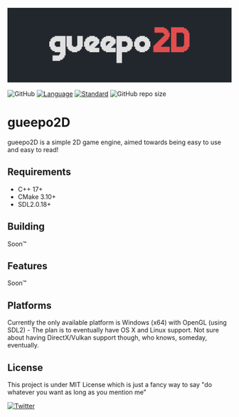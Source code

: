 ![gueepo2D](branding/gueepo2D.png)

![GitHub](https://img.shields.io/github/license/guilhermepo2/gueepo2D)
[![Language](https://img.shields.io/badge/language-C++-blue.svg)](https://isocpp.org/)
[![Standard](https://img.shields.io/badge/c%2B%2B-17-blue.svg)](https://en.wikipedia.org/wiki/C%2B%2B17)
![GitHub repo size](https://img.shields.io/github/repo-size/guilhermepo2/gueepo2D)

# gueepo2D
gueepo2D is a simple 2D game engine, aimed towards being easy to use and easy to read!

## Requirements
- C++ 17+
- CMake 3.10+
- SDL2.0.18+

## Building
Soon™

## Features
Soon™

## Platforms
Currently the only available platform is Windows (x64) with OpenGL (using SDL2) - The plan is to eventually have OS X and Linux support. Not sure about having DirectX/Vulkan support though, who knows, someday, eventually.

## License
This project is under MIT License which is just a fancy way to say "do whatever you want as long as you mention me"

[![Twitter](https://img.shields.io/twitter/url/https/twitter.com/guilhermepo2.svg?style=social&label=%40guilhermepo2)](https://twitter.com/guilhermepo2)
